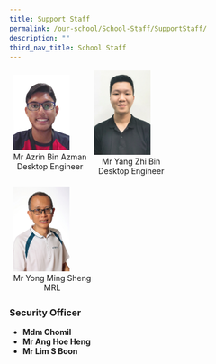 ```yaml
---
title: Support Staff
permalink: /our-school/School-Staff/SupportStaff/
description: ""
third_nav_title: School Staff
---
```

<table align="center"><thead><tr class="Jeff's blog table class">
<td style="width:50%"><img src="/images/2021%20Azrin%20Bin%20Azman%202.jpeg"  style="width:100px">
<center>Mr Azrin Bin Azman<br>Desktop Engineer</center></td>
<td style="width:50%"><img src="/images/2022%20Yang%20Zhibin.jpeg"  style="width:100px">
<center>Mr Yang Zhi Bin<br>Desktop Engineer</center></td></tr></thead></table><table align="center"><thead><tr class="Jeff's blog table class">
<td style="width:50%"><img src="/images/2020%20Mr%20Yong.jpeg" style="width:100px"><center>Mr Yong Ming Sheng<br>MRL</center></td>
<td style="width:50%"></td></tr></thead></table>

### Security Officer

*   **Mdm Chomil**  
*   **Mr Ang Hoe Heng**
*   **Mr Lim S Boon**